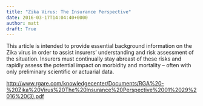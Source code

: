 ```yaml
---
title: "Zika Virus: The Insurance Perspective"
date: 2016-03-17T14:04:40+0000
author: matt
draft: True
---
```

This article is intended to provide essential background information on the Zika virus in order to assist insurers’ understanding and risk assessment of the situation. Insurers must continually stay abreast of these risks and rapidly assess the potential impact on morbidity and mortality – often with only preliminary scientific or actuarial data.

http://www.rgare.com/knowledgecenter/Documents/RGA%20-%20Zika%20Virus%20The%20Insurance%20Perspective%2001%2029%2016%20(3).pdf
